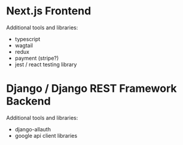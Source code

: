# Next.js Frontend

Additional tools and libraries:

- typescript
- wagtail
- redux
- payment (stripe?)
- jest / react testing library

# Django / Django REST Framework Backend

Additional tools and libraries:

- django-allauth
- google api client libraries
